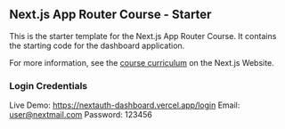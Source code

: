 ## Next.js App Router Course - Starter

This is the starter template for the Next.js App Router Course. It contains the starting code for the dashboard application.

For more information, see the [course curriculum](https://nextjs.org/learn) on the Next.js Website.

### Login Credentials

Live Demo: https://nextauth-dashboard.vercel.app/login
Email: user@nextmail.com
Password: 123456
